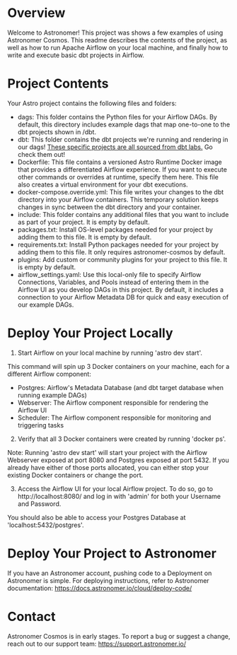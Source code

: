 Overview
========

Welcome to Astronomer! This project was shows a few examples of using Astronomer Cosmos. This readme describes the contents of the project, as well as how to run Apache Airflow on your local machine, and finally how to write and execute basic dbt projects in Airflow. 

Project Contents
================

Your Astro project contains the following files and folders:

- dags: This folder contains the Python files for your Airflow DAGs. By default, this directory includes example dags that map one-to-one to the dbt projects shown in /dbt.
- dbt: This folder contains the dbt projects we're running and rendering in our dags! [These specific projects are all sourced from dbt labs.](https://docs.getdbt.com/faqs/project/example-projects) Go check them out!
- Dockerfile: This file contains a versioned Astro Runtime Docker image that provides a differentiated Airflow experience. If you want to execute other commands or overrides at runtime, specify them here. This file also creates a virtual environment for your dbt executions.
- docker-compose.override.yml: This file writes your changes to the dbt directory into your Airflow containers. This temporary solution keeps changes in sync between the dbt directory and your container.
- include: This folder contains any additional files that you want to include as part of your project. It is empty by default.
- packages.txt: Install OS-level packages needed for your project by adding them to this file. It is empty by default.
- requirements.txt: Install Python packages needed for your project by adding them to this file. It only requires astronomer-cosmos by default.
- plugins: Add custom or community plugins for your project to this file. It is empty by default.
- airflow_settings.yaml: Use this local-only file to specify Airflow Connections, Variables, and Pools instead of entering them in the Airflow UI as you develop DAGs in this project. By default, it includes a connection to your Airflow Metadata DB for quick and easy execution of our example DAGs.

Deploy Your Project Locally
===========================

1. Start Airflow on your local machine by running 'astro dev start'.

This command will spin up 3 Docker containers on your machine, each for a different Airflow component:

- Postgres: Airflow's Metadata Database (and dbt target database when running example DAGs)
- Webserver: The Airflow component responsible for rendering the Airflow UI
- Scheduler: The Airflow component responsible for monitoring and triggering tasks

2. Verify that all 3 Docker containers were created by running 'docker ps'.

Note: Running 'astro dev start' will start your project with the Airflow Webserver exposed at port 8080 and Postgres exposed at port 5432. If you already have either of those ports allocated, you can either stop your existing Docker containers or change the port.

3. Access the Airflow UI for your local Airflow project. To do so, go to http://localhost:8080/ and log in with 'admin' for both your Username and Password.

You should also be able to access your Postgres Database at 'localhost:5432/postgres'.

Deploy Your Project to Astronomer
=================================

If you have an Astronomer account, pushing code to a Deployment on Astronomer is simple. For deploying instructions, refer to Astronomer documentation: https://docs.astronomer.io/cloud/deploy-code/

Contact
=======

Astronomer Cosmos is in early stages. To report a bug or suggest a change, reach out to our support team: https://support.astronomer.io/
